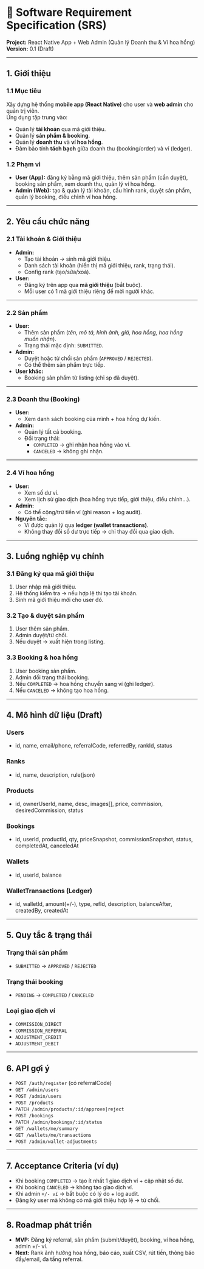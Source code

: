 # 📄 Software Requirement Specification (SRS)
**Project:** React Native App + Web Admin (Quản lý Doanh thu & Ví hoa hồng)  
**Version:** 0.1 (Draft)

---

## 1. Giới thiệu

### 1.1 Mục tiêu  
Xây dựng hệ thống **mobile app (React Native)** cho user và **web admin** cho quản trị viên.  
Ứng dụng tập trung vào:
- Quản lý **tài khoản** qua mã giới thiệu.
- Quản lý **sản phẩm & booking**.
- Quản lý **doanh thu** và **ví hoa hồng**.
- Đảm bảo tính **tách bạch** giữa doanh thu (booking/order) và ví (ledger).

### 1.2 Phạm vi
- **User (App):** đăng ký bằng mã giới thiệu, thêm sản phẩm (cần duyệt), booking sản phẩm, xem doanh thu, quản lý ví hoa hồng.
- **Admin (Web):** tạo & quản lý tài khoản, cấu hình rank, duyệt sản phẩm, quản lý booking, điều chỉnh ví hoa hồng.

---

## 2. Yêu cầu chức năng

### 2.1 Tài khoản & Giới thiệu
- **Admin:**
  - Tạo tài khoản → sinh mã giới thiệu.
  - Danh sách tài khoản (hiển thị mã giới thiệu, rank, trạng thái).
  - Config rank (tạo/sửa/xoá).
- **User:**
  - Đăng ký trên app qua **mã giới thiệu** (bắt buộc).
  - Mỗi user có 1 mã giới thiệu riêng để mời người khác.

---

### 2.2 Sản phẩm
- **User:**
  - Thêm sản phẩm (*tên, mô tả, hình ảnh, giá, hoa hồng, hoa hồng muốn nhận*).
  - Trạng thái mặc định: `SUBMITTED`.
- **Admin:**
  - Duyệt hoặc từ chối sản phẩm (`APPROVED` / `REJECTED`).
  - Có thể thêm sản phẩm trực tiếp.
- **User khác:**
  - Booking sản phẩm từ listing (chỉ sp đã duyệt).

---

### 2.3 Doanh thu (Booking)
- **User:**
  - Xem danh sách booking của mình + hoa hồng dự kiến.
- **Admin:**
  - Quản lý tất cả booking.
  - Đổi trạng thái:
    - `COMPLETED` → ghi nhận hoa hồng vào ví.
    - `CANCELED` → không ghi nhận.

---

### 2.4 Ví hoa hồng
- **User:**
  - Xem số dư ví.
  - Xem lịch sử giao dịch (hoa hồng trực tiếp, giới thiệu, điều chỉnh…).
- **Admin:**
  - Có thể cộng/trừ tiền ví (ghi reason + log audit).
- **Nguyên tắc:**
  - Ví được quản lý qua **ledger (wallet transactions)**.
  - Không thay đổi số dư trực tiếp → chỉ thay đổi qua giao dịch.

---

## 3. Luồng nghiệp vụ chính

### 3.1 Đăng ký qua mã giới thiệu
1. User nhập mã giới thiệu.
2. Hệ thống kiểm tra → nếu hợp lệ thì tạo tài khoản.
3. Sinh mã giới thiệu mới cho user đó.

### 3.2 Tạo & duyệt sản phẩm
1. User thêm sản phẩm.
2. Admin duyệt/từ chối.
3. Nếu duyệt → xuất hiện trong listing.

### 3.3 Booking & hoa hồng
1. User booking sản phẩm.
2. Admin đổi trạng thái booking.
3. Nếu `COMPLETED` → hoa hồng chuyển sang ví (ghi ledger).
4. Nếu `CANCELED` → không tạo hoa hồng.

---

## 4. Mô hình dữ liệu (Draft)

### Users
- id, name, email/phone, referralCode, referredBy, rankId, status

### Ranks
- id, name, description, rule(json)

### Products
- id, ownerUserId, name, desc, images[], price, commission, desiredCommission, status

### Bookings
- id, userId, productId, qty, priceSnapshot, commissionSnapshot, status, completedAt, canceledAt

### Wallets
- id, userId, balance

### WalletTransactions (Ledger)
- id, walletId, amount(+/-), type, refId, description, balanceAfter, createdBy, createdAt

---

## 5. Quy tắc & trạng thái

### Trạng thái sản phẩm
- `SUBMITTED` → `APPROVED` / `REJECTED`

### Trạng thái booking
- `PENDING` → `COMPLETED` / `CANCELED`

### Loại giao dịch ví
- `COMMISSION_DIRECT`
- `COMMISSION_REFERRAL`
- `ADJUSTMENT_CREDIT`
- `ADJUSTMENT_DEBIT`

---

## 6. API gợi ý

- `POST /auth/register` (có referralCode)
- `GET /admin/users`
- `POST /admin/users`
- `POST /products`
- `PATCH /admin/products/:id/approve|reject`
- `POST /bookings`
- `PATCH /admin/bookings/:id/status`
- `GET /wallets/me/summary`
- `GET /wallets/me/transactions`
- `POST /admin/wallet-adjustments`

---

## 7. Acceptance Criteria (ví dụ)

- Khi booking `COMPLETED` → tạo ít nhất 1 giao dịch ví + cập nhật số dư.
- Khi booking `CANCELED` → không tạo giao dịch ví.
- Khi admin `+/- ví` → bắt buộc có lý do + log audit.
- Đăng ký user mà không có mã giới thiệu hợp lệ → từ chối.

---

## 8. Roadmap phát triển

- **MVP:** Đăng ký referral, sản phẩm (submit/duyệt), booking, ví hoa hồng, admin +/- ví.
- **Next:** Rank ảnh hưởng hoa hồng, báo cáo, xuất CSV, rút tiền, thông báo đẩy/email, đa tầng referral.
